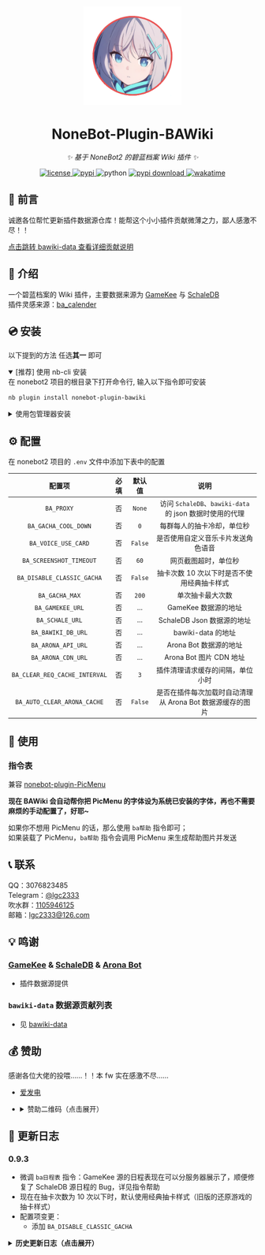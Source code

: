 <!-- markdownlint-disable MD033 MD036 MD041 -->

<div align="center">
  <a href="https://v2.nonebot.dev/store"><img src="https://raw.githubusercontent.com/lgc-NB2Dev/readme/main/bawiki/nonebot-plugin-bawiki.png" width="200" height="200" alt="BAWiki"></a>
</div>

<div align="center">

# NoneBot-Plugin-BAWiki

_✨ 基于 NoneBot2 的碧蓝档案 Wiki 插件 ✨_

<a href="./LICENSE">
    <img src="https://img.shields.io/github/license/lgc2333/nonebot-plugin-bawiki.svg" alt="license">
</a>
<a href="https://pypi.python.org/pypi/nonebot-plugin-bawiki">
    <img src="https://img.shields.io/pypi/v/nonebot-plugin-bawiki.svg" alt="pypi">
</a>
<img src="https://img.shields.io/badge/python-3.8+-blue.svg" alt="python">
<a href="https://pypi.python.org/pypi/nonebot-plugin-bawiki">
    <img src="https://img.shields.io/pypi/dm/nonebot-plugin-bawiki" alt="pypi download">
</a>
<a href="https://wakatime.com/badge/user/b61b0f9a-f40b-4c82-bc51-0a75c67bfccf/project/371bbbba-9dba-4e40-883c-72b688876575">
    <img src="https://wakatime.com/badge/user/b61b0f9a-f40b-4c82-bc51-0a75c67bfccf/project/371bbbba-9dba-4e40-883c-72b688876575.svg" alt="wakatime">
</a>

</div>

## 💬 前言

诚邀各位帮忙更新插件数据源仓库！能帮这个小小插件贡献微薄之力，鄙人感激不尽！！

[点击跳转 bawiki-data 查看详细贡献说明](https://github.com/lgc2333/bawiki-data)

## 📖 介绍

一个碧蓝档案的 Wiki 插件，主要数据来源为 [GameKee](https://ba.gamekee.com/) 与 [SchaleDB](https://lonqie.github.io/SchaleDB/)  
插件灵感来源：[ba_calender](https://f.xiaolz.cn/forum.php?mod=viewthread&tid=145)

## 💿 安装

以下提到的方法 任选**其一** 即可

<details open>
<summary>[推荐] 使用 nb-cli 安装</summary>
在 nonebot2 项目的根目录下打开命令行, 输入以下指令即可安装

```bash
nb plugin install nonebot-plugin-bawiki
```

</details>

<details>
<summary>使用包管理器安装</summary>
在 nonebot2 项目的插件目录下, 打开命令行, 根据你使用的包管理器, 输入相应的安装命令

<details>
<summary>pip</summary>

```bash
pip install nonebot-plugin-bawiki
```

</details>
<details>
<summary>pdm</summary>

```bash
pdm add nonebot-plugin-bawiki
```

</details>
<details>
<summary>poetry</summary>

```bash
poetry add nonebot-plugin-bawiki
```

</details>
<details>
<summary>conda</summary>

```bash
conda install nonebot-plugin-bawiki
```

</details>

打开 nonebot2 项目根目录下的 `pyproject.toml` 文件, 在 `[tool.nonebot]` 部分的 `plugins` 项里追加写入

```toml
[tool.nonebot]
plugins = [
    # ...
    "nonebot_plugin_bawiki"
]
```

</details>

## ⚙️ 配置

在 nonebot2 项目的 `.env` 文件中添加下表中的配置

|            配置项             | 必填 | 默认值  |                           说明                            |
| :---------------------------: | :--: | :-----: | :-------------------------------------------------------: |
|          `BA_PROXY`           |  否  | `None`  |  访问 `SchaleDB`、`bawiki-data` 的 json 数据时使用的代理  |
|     `BA_GACHA_COOL_DOWN`      |  否  |   `0`   |                每群每人的抽卡冷却，单位秒                 |
|      `BA_VOICE_USE_CARD`      |  否  | `False` |            是否使用自定义音乐卡片发送角色语音             |
|    `BA_SCREENSHOT_TIMEOUT`    |  否  |  `60`   |                   网页截图超时，单位秒                    |
|  `BA_DISABLE_CLASSIC_GACHA`   |  否  | `False` |        抽卡次数 10 次以下时是否不使用经典抽卡样式         |
|        `BA_GACHA_MAX`         |  否  |  `200`  |                     单次抽卡最大次数                      |
|       `BA_GAMEKEE_URL`        |  否  |   ...   |                   GameKee 数据源的地址                    |
|        `BA_SCHALE_URL`        |  否  |   ...   |                SchaleDB Json 数据源的地址                 |
|      `BA_BAWIKI_DB_URL`       |  否  |   ...   |                    bawiki-data 的地址                     |
|      `BA_ARONA_API_URL`       |  否  |   ...   |                  Arona Bot 数据源的地址                   |
|      `BA_ARONA_CDN_URL`       |  否  |   ...   |                  Arona Bot 图片 CDN 地址                  |
| `BA_CLEAR_REQ_CACHE_INTERVAL` |  否  |   `3`   |             插件清理请求缓存的间隔，单位小时              |
|  `BA_AUTO_CLEAR_ARONA_CACHE`  |  否  | `False` | 是否在插件每次加载时自动清理从 Arona Bot 数据源缓存的图片 |

<!--
由于 CDN 可能并不给力，如果有条件的话本人推荐使用代理直接访问原地址，下面是对应 `.env` 配置：

```ini
BA_PROXY=http://127.0.0.1:7890
BA_SCHALE_URL=https://schale.gg/
BA_SCHALE_MIRROR_URL=https://schale.lgc2333.top/
BA_BAWIKI_DB_URL=https://bawiki.lgc2333.top/
```
-->

## 🎉 使用

### 指令表

兼容 [nonebot-plugin-PicMenu](https://github.com/hamo-reid/nonebot_plugin_PicMenu)

**现在 BAWiki 会自动帮你把 PicMenu 的字体设为系统已安装的字体，再也不需要麻烦的手动配置了，好耶~**

如果你不想用 PicMenu 的话，那么使用 `ba帮助` 指令即可；  
如果装载了 PicMenu，`ba帮助` 指令会调用 PicMenu 来生成帮助图片并发送

## 📞 联系

QQ：3076823485  
Telegram：[@lgc2333](https://t.me/lgc2333)  
吹水群：[1105946125](https://jq.qq.com/?_wv=1027&k=Z3n1MpEp)  
邮箱：<lgc2333@126.com>

## 💡 鸣谢

### [GameKee](https://ba.gamekee.com/) & [SchaleDB](https://lonqie.github.io/SchaleDB/) & [Arona Bot](https://doc.arona.diyigemt.com/api/)

- 插件数据源提供

<!--
### [RainNight0](https://github.com/RainNight0)

- 日程表 html 模板提供（已弃用）
-->

### `bawiki-data` 数据源贡献列表

- 见 [bawiki-data](http://github.com/lgc2333/bawiki-data)

## 💰 赞助

感谢各位大佬的投喂……！！本 fw 实在感激不尽……

- [爱发电](https://afdian.net/@lgc2333)
- <details>
    <summary>赞助二维码（点击展开）</summary>

  ![讨饭](https://raw.githubusercontent.com/lgc2333/ShigureBotMenu/master/src/imgs/sponsor.png)

  </details>

## 📝 更新日志

### 0.9.3

- 微调 `ba日程表` 指令：GameKee 源的日程表现在可以分服务器展示了，顺便修复了 SchaleDB 源日程的 Bug，详见指令帮助
- 现在在抽卡次数为 10 次以下时，默认使用经典抽卡样式（旧版的还原游戏的抽卡样式）
- 配置项变更：
  - 添加 `BA_DISABLE_CLASSIC_GACHA`

<details>
<summary><strong>历史更新日志（点击展开）</strong></summary>

### 0.9.2

- `ba切换卡池` 指令现在不带参数时会显示所有卡池以供切换了

### 0.9.1

- 重构抽卡绘图部分、数据源没有池子数据时自动使用常驻池
- 将阿罗娜的回复变得更二次元了
- 配置项变更：
  - 添加 `BA_GACHA_MAX`

### 0.9.0

- 更新了 SchaleDB 页面的截图处理方式，现在可以支持源站与任何镜像了
- 添加国服前瞻获取，详见指令 `ba千里眼` 帮助
- 由于 CDN 域名过期，修改了默认源到原源
- 尝试修复 [#43](https://github.com/lgc-NB2Dev/nonebot-plugin-bawiki/issues/43) 与 [#46](https://github.com/lgc-NB2Dev/nonebot-plugin-bawiki/issues/46)
- 配置项变更：
  - 删除 `BA_SCHALE_MIRROR_URL`
  - 添加 `BA_SCREENSHOT_TIMEOUT`

### 0.8.6

- 修复 [#39](https://github.com/lgc-NB2Dev/nonebot-plugin-bawiki/issues/39)
- 尝试修复 [#45](https://github.com/lgc-NB2Dev/nonebot-plugin-bawiki/issues/45)

### 0.8.5

- 修复 [#41](https://github.com/lgc-NB2Dev/nonebot-plugin-bawiki/issues/41)
- 配置项 `BA_AUTO_CLEAR_ARONA_CACHE` 默认值改为 `False`

### 0.8.4

- 现在会对 GameKee 的日程表分页了
- `ba羁绊` 指令带图发送失败时会提醒用户
- 修复 `ba学生wiki` 截图失败的 bug，同时优化截图样式
- 漫画获取不再依赖 bawiki-data 数据源，现在直接从 GameKee 现爬；加入了搜索漫画功能，并且图片过多会使用合并转发的方式发送

### 0.8.3

- 修改缓存路径

### 0.8.2

- 修改了 `ba语音` 指令的特性，兼容了有中配语音的学生，请查看该指令帮助获取详细信息
- 删除了 `arona` 指令模糊搜索展示类别的功能，因为模糊搜索时 `type` 固定为 `0` 了

### 0.8.1

- 使用 `arona` 指令模糊搜索的时候会显示图片类别了

### 0.8.0

- 整理项目结构
- 添加内置帮助指令 `ba帮助`
- 添加 Arona Bot 数据源指令 `arona`
- 添加了配置项 `BA_ARONA_API_URL`、`BA_ARONA_CDN_URL`、`BA_CLEAR_REQ_CACHE_INTERVAL`、`BA_AUTO_CLEAR_ARONA_CACHE`
- 其他小更改（更换 `aiohttp` 为 `httpx` 等）

### 0.7.10

- 添加指令 `ba关卡`

### 0.7.9

- 添加配置项 `BA_VOICE_USE_CARD`

### 0.7.8

- 🎉 NoneBot 2.0 🚀

### 0.7.7

- 修复 bug

### 0.7.6

- 修复卡池为空不会提示的 bug

### 0.7.5

- 插件可以自动帮你配置 PicMenu 的字体了
- 给抽卡新增了冷却

### 0.7.2 ~ 0.7.4

- 修复 bug

### 0.7.1

- 更改配置项名称

### 0.7.0

- 修复 SchaleDB 源日程表出错的问题
- 添加了几个配置项，现在可以在 `.env` 文件中修改数据源链接了
- 修改了默认数据源链接
  - 买了七牛云的 CDN，设置的数据缓存 12 小时。不知道现在速度怎么样……
    希望不要有人故意搞我……  
    感谢大佬借用的已备案域名 [cyberczy.xyz](http://cyberczy.xyz/)！
- 其他小更改

### 0.6.4

- 修复由于 `imageutils` 接口改动造成的绘图失败的 bug

### 0.6.3

- 使用 `require` 加载依赖插件

### 0.6.2

- 修改日程表、羁绊查询的图片背景
- 加上日程表条目的圆角
- 更改 GameKee 日程表的排序方式

### 0.6.1

- 修复一处 Py 3.8 无法运行的代码

### 0.6.0

- 新指令 `ba抽卡` `ba切换卡池` `ba表情` `ba漫画`
- 更改 SchaleDB 日程表触发单国际服的指令判断（由包含`国际服`改为包含`国`）

### 0.5.2

- 新指令`ba语音`
- 修复`ba综合战术考试`的一些问题

### 0.5.1

- 新指令`ba互动家具`
- `ba国际服千里眼`指令的日期参数如果小于当前日期则会将日期向前推一年
- `ba日程表`的 SchaleDB 源如果没获取到数据则不会绘画那一部分
- `ba国际服千里眼`日期匹配 bug 修复

### 0.5.0

- 新数据源 [bawiki-data](http://github.com/lgc2333/bawiki-data)
- 新指令`ba角评`；`ba总力战`；`ba活动`；`ba综合战术考试`；`ba制造`；`ba国际服千里眼`；`ba清空缓存`
- 将`bal2d`指令改为`ba羁绊`别名
- 将`ba日程表`指令从网页截图改为 Pillow 画图；并修改了指令的参数解析方式
- 更改了`ba羁绊`指令的画图方式及底图
- 更改学生别名的匹配方式
- 学生别名等常量现在从 [bawiki-data](http://github.com/lgc2333/bawiki-data) 在线获取
- 新增请求接口的缓存机制，每 3 小时清空一次缓存
- 新增`PROXY`配置项
- 更改三级菜单排版

### 0.4.2

- `ba羁绊` `baL2D` 的 L2D 预览图改为实时从 GameKee 抓取

### 0.4.1

- 优化带括号学生名称的别名匹配

### 0.4.0

- `ba日程表`的`SchaleDB`数据源
- `ba学生图鉴` `ba羁绊` 数据源更换为`SchaleDB`
- 原`ba学生图鉴`修改为`ba学生wiki`

### 0.3.0

- 新指令 `baL2D`
- 新指令 `ba羁绊`

### 0.2.2

- 添加学生别名判断
- 修改日程表图片宽度

### 0.2.1

- 修改页面加载等待的事件，可能修复截图失败的问题

### 0.2.0

- 新指令 `ba新学生` （详情使用 [nonebot-plugin-PicMenu](https://github.com/hamo-reid/nonebot_plugin_PicMenu) 查看）

### 0.1.1

- 日程表改为以图片形式发送
- 日程表不会显示未开始的活动了
- 小 bug 修复
- ~~移除了 herobrine~~

</details>
